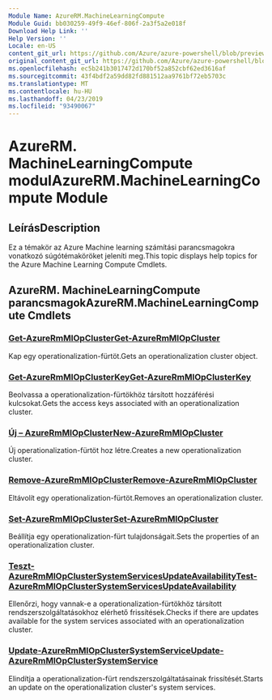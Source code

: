 ```yaml
---
Module Name: AzureRM.MachineLearningCompute
Module Guid: bb030259-49f9-46ef-806f-2a3f5a2e018f
Download Help Link: ''
Help Version: ''
Locale: en-US
content_git_url: https://github.com/Azure/azure-powershell/blob/preview/src/ResourceManager/MachineLearningCompute/Commands.MachineLearningCompute/help/AzureRM.MachineLearningCompute.md
original_content_git_url: https://github.com/Azure/azure-powershell/blob/preview/src/ResourceManager/MachineLearningCompute/Commands.MachineLearningCompute/help/AzureRM.MachineLearningCompute.md
ms.openlocfilehash: ec5b241b3017472d170bf52a852cbf62ed3616af
ms.sourcegitcommit: 43f4bdf2a59dd82fd881512aa9761bf72eb5703c
ms.translationtype: MT
ms.contentlocale: hu-HU
ms.lasthandoff: 04/23/2019
ms.locfileid: "93490067"
---
```

# <span data-ttu-id="73f53-101">AzureRM. MachineLearningCompute modul</span><span class="sxs-lookup"><span data-stu-id="73f53-101">AzureRM.MachineLearningCompute Module</span></span>
## <span data-ttu-id="73f53-102">Leírás</span><span class="sxs-lookup"><span data-stu-id="73f53-102">Description</span></span>
<span data-ttu-id="73f53-103">Ez a témakör az Azure Machine learning számítási parancsmagokra vonatkozó súgótémaköröket jeleníti meg.</span><span class="sxs-lookup"><span data-stu-id="73f53-103">This topic displays help topics for the Azure Machine Learning Compute Cmdlets.</span></span>

## <span data-ttu-id="73f53-104">AzureRM. MachineLearningCompute parancsmagok</span><span class="sxs-lookup"><span data-stu-id="73f53-104">AzureRM.MachineLearningCompute Cmdlets</span></span>
### [<span data-ttu-id="73f53-105">Get-AzureRmMlOpCluster</span><span class="sxs-lookup"><span data-stu-id="73f53-105">Get-AzureRmMlOpCluster</span></span>](Get-AzureRmMlOpCluster.md)
<span data-ttu-id="73f53-106">Kap egy operationalization-fürtöt.</span><span class="sxs-lookup"><span data-stu-id="73f53-106">Gets an operationalization cluster object.</span></span>

### [<span data-ttu-id="73f53-107">Get-AzureRmMlOpClusterKey</span><span class="sxs-lookup"><span data-stu-id="73f53-107">Get-AzureRmMlOpClusterKey</span></span>](Get-AzureRmMlOpClusterKey.md)
<span data-ttu-id="73f53-108">Beolvassa a operationalization-fürtökhöz társított hozzáférési kulcsokat.</span><span class="sxs-lookup"><span data-stu-id="73f53-108">Gets the access keys associated with an operationalization cluster.</span></span>

### [<span data-ttu-id="73f53-109">Új – AzureRmMlOpCluster</span><span class="sxs-lookup"><span data-stu-id="73f53-109">New-AzureRmMlOpCluster</span></span>](New-AzureRmMlOpCluster.md)
<span data-ttu-id="73f53-110">Új operationalization-fürtöt hoz létre.</span><span class="sxs-lookup"><span data-stu-id="73f53-110">Creates a new operationalization cluster.</span></span>

### [<span data-ttu-id="73f53-111">Remove-AzureRmMlOpCluster</span><span class="sxs-lookup"><span data-stu-id="73f53-111">Remove-AzureRmMlOpCluster</span></span>](Remove-AzureRmMlOpCluster.md)
<span data-ttu-id="73f53-112">Eltávolít egy operationalization-fürtöt.</span><span class="sxs-lookup"><span data-stu-id="73f53-112">Removes an operationalization cluster.</span></span>

### [<span data-ttu-id="73f53-113">Set-AzureRmMlOpCluster</span><span class="sxs-lookup"><span data-stu-id="73f53-113">Set-AzureRmMlOpCluster</span></span>](Set-AzureRmMlOpCluster.md)
<span data-ttu-id="73f53-114">Beállítja egy operationalization-fürt tulajdonságait.</span><span class="sxs-lookup"><span data-stu-id="73f53-114">Sets the properties of an operationalization cluster.</span></span>

### [<span data-ttu-id="73f53-115">Teszt-AzureRmMlOpClusterSystemServicesUpdateAvailability</span><span class="sxs-lookup"><span data-stu-id="73f53-115">Test-AzureRmMlOpClusterSystemServicesUpdateAvailability</span></span>](Test-AzureRmMlOpClusterSystemServicesUpdateAvailability.md)
<span data-ttu-id="73f53-116">Ellenőrzi, hogy vannak-e a operationalization-fürtökhöz társított rendszerszolgáltatásokhoz elérhető frissítések.</span><span class="sxs-lookup"><span data-stu-id="73f53-116">Checks if there are updates available for the system services associated with an operationalization cluster.</span></span>

### [<span data-ttu-id="73f53-117">Update-AzureRmMlOpClusterSystemService</span><span class="sxs-lookup"><span data-stu-id="73f53-117">Update-AzureRmMlOpClusterSystemService</span></span>](Update-AzureRmMlOpClusterSystemService.md)
<span data-ttu-id="73f53-118">Elindítja a operationalization-fürt rendszerszolgáltatásainak frissítését.</span><span class="sxs-lookup"><span data-stu-id="73f53-118">Starts an update on the operationalization cluster's system services.</span></span>

